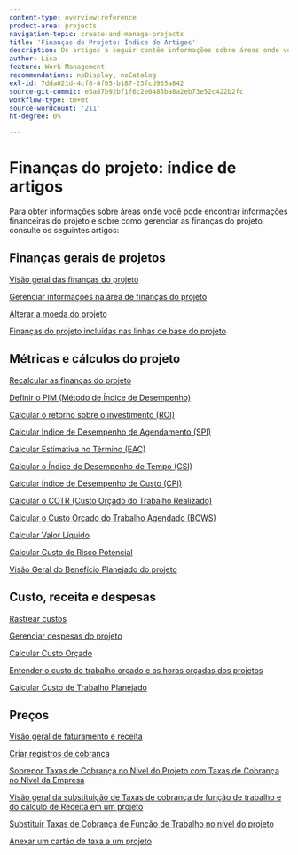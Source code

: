 ```yaml
---
content-type: overview;reference
product-area: projects
navigation-topic: create-and-manage-projects
title: 'Finanças do Projeto: Índice de Artigos'
description: Os artigos a seguir contêm informações sobre áreas onde você pode encontrar informações financeiras de projetos e sobre como gerenciar as finanças do projeto.
author: Lisa
feature: Work Management
recommendations: noDisplay, noCatalog
exl-id: 7dda021d-4cf8-4f65-b187-23fcd935a842
source-git-commit: e5a87b92bf1f6c2e0485ba8a2eb73e52c422b2fc
workflow-type: tm+mt
source-wordcount: '211'
ht-degree: 0%

---
```


# Finanças do projeto: índice de artigos

Para obter informações sobre áreas onde você pode encontrar informações financeiras do projeto e sobre como gerenciar as finanças do projeto, consulte os seguintes artigos:

## Finanças gerais de projetos

[Visão geral das finanças do projeto](../../../manage-work/projects/project-finances/project-finances-overview-1.md)

[Gerenciar informações na área de finanças do projeto](../../../manage-work/projects/project-finances/manage-project-finance-area.md)

[Alterar a moeda do projeto](../../../manage-work/projects/project-finances/change-project-currency.md)

[Finanças do projeto incluídas nas linhas de base do projeto](../../../manage-work/projects/project-finances/project-finances-included-in-project-baselines.md)

## Métricas e cálculos do projeto

[Recalcular as finanças do projeto](../../../manage-work/projects/project-finances/recalculate-project-finances.md)

[Definir o PIM (Método de Índice de Desempenho)](../../../manage-work/projects/project-finances/set-pim.md)

[Calcular o retorno sobre o investimento (ROI)](../../../manage-work/projects/project-finances/calculate-roi.md)

[Calcular Índice de Desempenho de Agendamento (SPI)](../../../manage-work/projects/project-finances/calculate-spi.md)

[Calcular Estimativa no Término (EAC)](../../../manage-work/projects/project-finances/calculate-eac.md)

[Calcular o Índice de Desempenho de Tempo (CSI)](../../../manage-work/projects/project-finances/calculate-csi.md)

[Calcular Índice de Desempenho de Custo (CPI)](../../../manage-work/projects/project-finances/calculate-cpi.md)

[Calcular o COTR (Custo Orçado do Trabalho Realizado)](../../../manage-work/projects/project-finances/calculate-bcwp.md)

[Calcular o Custo Orçado do Trabalho Agendado (BCWS)](../../../manage-work/projects/project-finances/calculate-bcws.md)

[Calcular Valor Líquido](../../../manage-work/projects/project-finances/calculate-net-value.md)

[Calcular Custo de Risco Potencial](../../../manage-work/projects/project-finances/potential-risk-cost.md)

[Visão Geral do Benefício Planejado do projeto](../../../manage-work/projects/project-finances/project-planned-benefit.md)

## Custo, receita e despesas

[Rastrear custos](../../../manage-work/projects/project-finances/track-costs.md)

[Gerenciar despesas do projeto](../../../manage-work/projects/project-finances/manage-project-expenses.md)

[Calcular Custo Orçado](../../../manage-work/projects/project-finances/budgeted-cost.md)

[Entender o custo do trabalho orçado e as horas orçadas dos projetos](../../../manage-work/projects/project-finances/budgeted-labor-cost.md)

[Calcular Custo de Trabalho Planejado](../../../manage-work/projects/project-finances/planned-labor-cost.md)

<!--
<p data-mc-conditions="QuicksilverOrClassic.Quicksilver,QuicksilverOrClassic.Draft mode"><a href="../../../manage-work/projects/project-finances/export-billing-record-details.md" class="MCXref xref" xrefformat="{para}">Export billing record details as a PDF file</a> </p>
-->

<!--
<p data-mc-conditions="QuicksilverOrClassic.Draft mode"><a href="../../../manage-work/projects/project-finances/how-workfront-calculates-finances.md" class="MCXref xref" xrefformat="{para}">How Adobe Workfront calculates finances </a> </p>
-->

## Preços

[Visão geral de faturamento e receita](../../../manage-work/projects/project-finances/billing-and-revenue-overview.md)

[Criar registros de cobrança](../../../manage-work/projects/project-finances/create-billing-records.md)

[Sobrepor Taxas de Cobrança no Nível do Projeto com Taxas de Cobrança no Nível da Empresa](../../../manage-work/projects/project-finances/override-project-level-with-company-level-billing-rates.md)

[Visão geral da substituição de Taxas de cobrança de função de trabalho e do cálculo de Receita em um projeto](../../../manage-work/projects/project-finances/override-role-billing-rates-and-calculate-project-revenue.md)

[Substituir Taxas de Cobrança de Função de Trabalho no nível do projeto](../../../manage-work/projects/project-finances/override-job-role-billing-rates-at-the-project-level.md)

[Anexar um cartão de taxa a um projeto](/help/quicksilver/manage-work/projects/project-finances/attach-rate-card-to-project.md)
